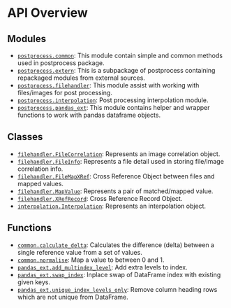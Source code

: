 <!-- markdownlint-disable -->

# API Overview

## Modules

- [`postprocess.common`](./postprocess.common.md#module-postprocesscommon): This module contain simple and common methods used in postprocess package.
- [`postprocess.extern`](./postprocess.extern.md#module-postprocessextern): This is a subpackage of postprocess containing repackaged modules from external sources.
- [`postprocess.filehandler`](./postprocess.filehandler.md#module-postprocessfilehandler): This module assist with working with files/images for post processing.
- [`postprocess.interpolation`](./postprocess.interpolation.md#module-postprocessinterpolation): Post processing interpolation module.
- [`postprocess.pandas_ext`](./postprocess.pandas_ext.md#module-postprocesspandas_ext): This module contains helper and wrapper functions to work with pandas dataframe objects.

## Classes

- [`filehandler.FileCorrelation`](./postprocess.filehandler.md#class-filecorrelation): Represents an image correlation object.
- [`filehandler.FileInfo`](./postprocess.filehandler.md#dataclass-fileinfo): Represents a file detail used in storing file/image correlation info.
- [`filehandler.FileMapXRef`](./postprocess.filehandler.md#dataclass-filemapxref): Cross Reference Object between files and mapped values.
- [`filehandler.MapValue`](./postprocess.filehandler.md#dataclass-mapvalue): Represents a pair of matched/mapped value.
- [`filehandler.XRefRecord`](./postprocess.filehandler.md#dataclass-xrefrecord): Cross Reference Record Object.
- [`interpolation.Interpolation`](./postprocess.interpolation.md#class-interpolation): Represents an interpolation object.

## Functions

- [`common.calculate_delta`](./postprocess.common.md#function-calculate_delta): Calculates the difference (delta) between a single reference value from a set of values.
- [`common.normalise`](./postprocess.common.md#function-normalise): Map a value to between 0 and 1.
- [`pandas_ext.add_multindex_level`](./postprocess.pandas_ext.md#function-add_multindex_level): Add extra levels to index.
- [`pandas_ext.swap_index`](./postprocess.pandas_ext.md#function-swap_index): Inplace swap of DataFrame index with existing given keys.
- [`pandas_ext.unique_index_levels_only`](./postprocess.pandas_ext.md#function-unique_index_levels_only): Remove column heading rows which are not unique from DataFrame.
